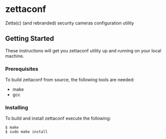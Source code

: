 # zettaconf

Zetta(c) (and rebranded) security cameras configuration utility

## Getting Started

These instructions will get you zettaconf utility up and running on your local machine.

### Prerequisites

To build zettaconf from source, the following tools are needed:

 * make
 * gcc
 
### Installing

To build and install zettaconf execute the following:

    $ make
    $ sudo make install